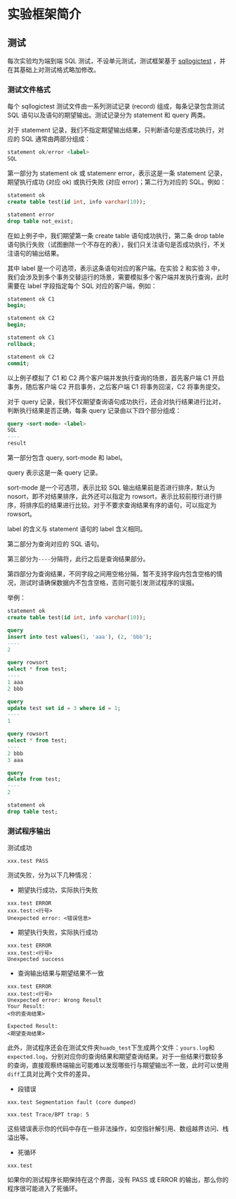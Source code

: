 # 实验框架简介

## 测试

每次实验均为端到端 SQL 测试，不设单元测试，测试框架基于 [sqllogictest](https://www.sqlite.org/sqllogictest/doc/trunk/about.wiki) ，并在其基础上对测试格式略加修改。

### 测试文件格式

每个 sqllogictest 测试文件由一系列测试记录 (record) 组成，每条记录包含测试 SQL 语句以及语句的期望输出。测试记录分为 statement 和 query 两类。

对于 statement 记录，我们不指定期望输出结果，只判断语句是否成功执行，对应的 SQL 通常由两部分组成：

```sql
statement ok/error <label>
SQL
```

第一部分为 statement ok 或 statemenr error，表示这是一条 statement 记录，期望执行成功 (对应 ok) 或执行失败 (对应 error)；第二行为对应的 SQL。例如：

```sql
statement ok
create table test(id int, info varchar(10));

statement error
drop table not_exist;
```

在如上例子中，我们期望第一条 create table 语句成功执行，第二条 drop table 语句执行失败（试图删除一个不存在的表），我们只关注语句是否成功执行，不关注语句的输出结果。

其中 label 是一个可选项，表示这条语句对应的客户端。在实验 2 和实验 3 中，我们会涉及到多个事务交替运行的场景，需要模拟多个客户端并发执行查询，此时需要在 label 字段指定每个 SQL 对应的客户端，例如：

```sql
statement ok C1
begin;

statement ok C2
begin;

statement ok C1
rollback;

statement ok C2
commit;
```

以上例子模拟了 C1 和 C2 两个客户端并发执行查询的场景，首先客户端 C1 开启事务，随后客户端 C2 开启事务，之后客户端 C1 将事务回滚，C2 将事务提交。

对于 query 记录，我们不仅期望查询语句成功执行，还会对执行结果进行比对，判断执行结果是否正确，每条 query 记录由以下四个部分组成：

```sql
query <sort-mode> <label>
SQL
----
result
```

第一部分包含 query, sort-mode 和 label。

query 表示这是一条 query 记录。

sort-mode 是一个可选项，表示比较 SQL 输出结果前是否进行排序，默认为 nosort，即不对结果排序，此外还可以指定为 rowsort，表示比较前按行进行排序，将排序后的结果进行比较。对于不要求查询结果有序的语句，可以指定为 rowsort。

label 的含义与 statement 语句的 label 含义相同。

第二部分为查询对应的 SQL 语句。

第三部分为`----`分隔符，此行之后是查询结果部分。

第四部分为查询结果，不同字段之间用空格分隔，暂不支持字段内包含空格的情况，测试时请确保数据内不包含空格，否则可能引发测试程序的误报。

举例：

```sql
statement ok
create table test(id int, info varchar(10));

query
insert into test values(1, 'aaa'), (2, 'bbb');
----
2

query rowsort
select * from test;
----
1 aaa
2 bbb

query
update test set id = 3 where id = 1;
----
1

query rowsort
select * from test;
----
2 bbb
3 aaa

query
delete from test;
----
2

statement ok
drop table test;
```

### 测试程序输出

测试成功

```console
xxx.test PASS
```

测试失败，分为以下几种情况：

-   期望执行成功，实际执行失败

```console
xxx.test ERROR
xxx.test:<行号>
Unexpected error: <错误信息>
```

-   期望执行失败，实际执行成功

```console
xxx.test ERROR
xxx.test:<行号>
Unexpected success
```

-   查询输出结果与期望结果不一致

```console
xxx.test ERROR
xxx.test:<行号>
Unexpected error: Wrong Result
Your Result:
<你的查询结果>

Expected Result:
<期望查询结果>
```

此外，测试程序还会在测试文件夹`huadb_test`下生成两个文件：`yours.log`和`expected.log`，分别对应你的查询结果和期望查询结果。对于一些结果行数较多的查询，直接观察终端输出可能难以发现哪些行与期望输出不一致，此时可以使用`diff`工具对比两个文件的差异。

-   段错误

```console
xxx.test Segmentation fault (core dumped)
```

```console
xxx.test Trace/BPT trap: 5
```

这些错误表示你的代码中存在一些非法操作，如空指针解引用、数组越界访问、栈溢出等。

-   死循环

```console
xxx.test
```

如果你的测试程序长期保持在这个界面，没有 PASS 或 ERROR 的输出，那么你的程序很可能进入了死循环。
